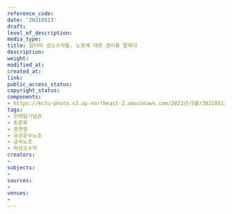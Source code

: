 ```yaml
---
reference_code: 
date: '20210513'
draft: 
level_of_description: 
media_type: 
title: 일터의 성소수자들. 노동에 대한 권리를 말하다
description: 
weight: 
modified_at: 
created_at: 
link: 
public_access_status: 
copyright_status: 
components:
- https://kctu-photo.s3.ap-northeast-2.amazonaws.com/2021년/5월/20210513-일터의+성소수자들.+노동에+대한+권리를+말하다_전태일기념관_토론회_총연맹_공공운수노조_금속노조_여성소수자/403209_56993_5645+(1).jpg
tags:
- 전태일기념관
- 토론회
- 총연맹
- 공공운수노조
- 금속노조
- 여성소수자
creators:
- 
subjects:
- 
sources:
- 
venues:
- 
---
```


